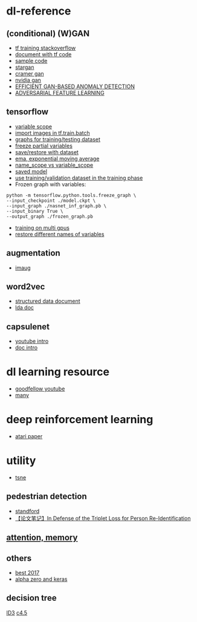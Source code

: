 # dl-reference
## (conditional) (W)GAN
* [tf training stackoverflow](https://stackoverflow.com/questions/35298326/freeze-some-variables-scopes-in-tensorflow-stop-gradient-vs-passing-variables)
* [document with tf code](https://bobondemon.github.io/2017/03/17/WGAN-Part-2/)
* [sample code](https://github.com/igul222/improved_wgan_training/blob/master/gan_toy.py)
* [stargan](https://arxiv.org/pdf/1711.09020.pdf#page9)
* [cramer gan](https://arxiv.org/pdf/1705.10743.pdf)
* [nvidia gan](https://arxiv.org/pdf/1710.10196.pdf)
* [EFFICIENT GAN-BASED ANOMALY DETECTION](https://arxiv.org/pdf/1802.06222.pdf)
* [ADVERSARIAL FEATURE LEARNING](https://arxiv.org/pdf/1605.09782.pdf)

## tensorflow
* [variable scope](http://www.jianshu.com/p/ab0d38725f88)
* [import images in tf.train.batch](https://stackoverflow.com/questions/37340129/tensorflow-training-on-my-own-image)
* [graphs for training/testing dataset](https://medium.com/@ywchen88/tensorflow-dataset-api-graph-30807178cfa0)
* [freeze partial variables](https://stackoverflow.com/questions/35298326/freeze-some-variables-scopes-in-tensorflow-stop-gradient-vs-passing-variables)
* [save/restore with dataset](http://vict0rsch.github.io/2018/05/17/restore-tf-model-dataset/)
* [ema, exponential moving average](http://ruishu.io/2017/11/22/ema/)
* [name_scope vs variable_scope](https://stackoverflow.com/a/37534656)
* [saved model](http://stackabuse.com/tensorflow-save-and-restore-models/)
* [use training/validation dataset in the training phase](https://stackoverflow.com/questions/47356764/how-to-use-tensorflow-dataset-api-with-training-and-validation-sets)
* Frozen graph with variables:
```
python -m tensorflow.python.tools.freeze_graph \
--input_checkpoint ./model.ckpt \
--input_graph ./nasnet_inf_graph.pb \
--input_binary True \
--output_graph ./frozen_graph.pb
```
* [training on multi gpus](https://github.com/vahidk/EffectiveTensorflow#multi_gpu)
* [restore different names of variables](https://stackoverflow.com/a/41642426)

## augmentation
* [imaug](https://github.com/aleju/imgaug)
## word2vec
* [structured data document](https://towardsdatascience.com/structured-deep-learning-b8ca4138b848)
* [lda doc](https://towardsdatascience.com/lda2vec-word-embeddings-in-topic-models-4ee3fc4b2843)
## capsulenet
* [youtube intro](https://m.youtube.com/watch?utm_content=buffer4e1ee&v=pPN8d0E3900&utm_medium=social&utm_source=twitter.com&utm_campaign=buffer)
* [doc intro](https://towardsdatascience.com/demystifying-matrix-capsules-with-em-routing-part-1-overview-2126133a8457)
# dl learning resource
* [goodfellow youtube](https://m.youtube.com/playlist?list=PLkISDyMVw2Htm42P0eTVEKyz7scxZ4V-O)
* [many](https://unsupervisedmethods.com/my-curated-list-of-ai-and-machine-learning-resources-from-around-the-web-9a97823b8524)
# deep reinforcement learning
* [atari paper](https://www.cs.toronto.edu/~vmnih/docs/dqn.pdf)
# utility
* [tsne](https://buzzrobot.com/using-t-sne-to-visualise-how-your-deep-model-thinks-4ba6da0c63a0)
## pedestrian detection
* [standford](https://web.stanford.edu/class/cs231a/prev_projects_2016/pedestrian-detection-tracking.pdf)
* [【论文笔记】In Defense of the Triplet Loss for Person Re-Identification](http://blog.csdn.net/qq_21190081/article/details/78417215)

## [attention, memory](https://towardsdatascience.com/memory-attention-sequences-37456d271992)

## others
* [best 2017](https://www.reddit.com/r/MachineLearning/comments/7nrzhn/d_results_from_best_of_machine_learning_2017/)
* [alpha zero and keras](https://medium.com/applied-data-science/how-to-build-your-own-alphazero-ai-using-python-and-keras-7f664945c188)

## decision tree
[ID3](https://sefiks.com/2017/11/20/a-step-by-step-id3-decision-tree-example/)
[c4.5](https://sefiks.com/2018/05/13/a-step-by-step-c4-5-decision-tree-example/)
